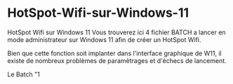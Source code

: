 # HotSpot-Wifi-sur-Windows-11
HotSpot Wifi sur Windows 11
Vous trouverez ici 4 fichier BATCH a lancer en mode administrateur sur Windows 11 afin de créer un HotSpot Wifi.

Bien que cette fonction soit implanter dans l'interface graphique de W11, il existe de nombreux problèmes de paramètrages et d'échecs de lancement. 

Le Batch "1
